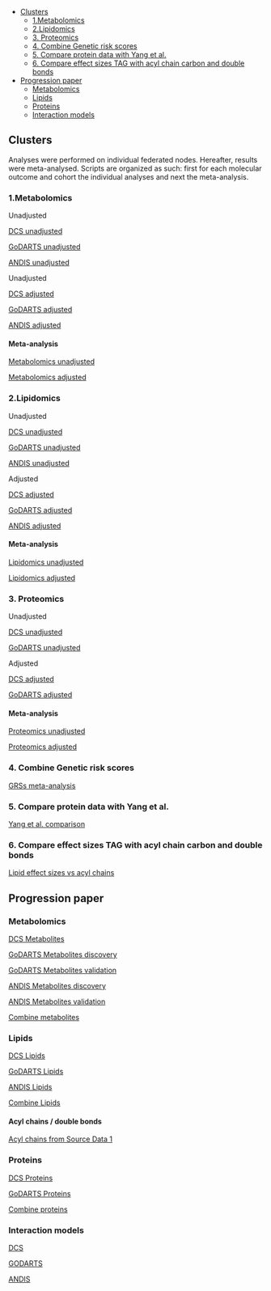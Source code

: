 -   <a href="#clusters" id="toc-clusters">Clusters</a>
    -   <a href="#metabolomics" id="toc-metabolomics">1.Metabolomics</a>
    -   <a href="#lipidomics" id="toc-lipidomics">2.Lipidomics</a>
    -   <a href="#proteomics" id="toc-proteomics">3. Proteomics</a>
    -   <a href="#combine-genetic-risk-scores"
        id="toc-combine-genetic-risk-scores">4. Combine Genetic risk scores</a>
    -   <a href="#compare-protein-data-with-yang-et-al."
        id="toc-compare-protein-data-with-yang-et-al.">5. Compare protein data
        with Yang et al.</a>
    -   <a
        href="#compare-effect-sizes-tag-with-acyl-chain-carbon-and-double-bonds"
        id="toc-compare-effect-sizes-tag-with-acyl-chain-carbon-and-double-bonds">6.
        Compare effect sizes TAG with acyl chain carbon and double bonds</a>
-   <a href="#progression-paper" id="toc-progression-paper">Progression
    paper</a>
    -   <a href="#metabolomics-1" id="toc-metabolomics-1">Metabolomics</a>
    -   <a href="#lipids" id="toc-lipids">Lipids</a>
    -   <a href="#proteins" id="toc-proteins">Proteins</a>
    -   <a href="#interaction-models" id="toc-interaction-models">Interaction
        models</a>

## Clusters

Analyses were performed on individual federated nodes. Hereafter,
results were meta-analysed. Scripts are organized as such: first for
each molecular outcome and cohort the individual analyses and next the
meta-analysis.

### 1.Metabolomics

Unadjusted

[DCS
unadjusted](https://github.com/roderickslieker/RHAPSODY/blob/master/001%20Clusters/000-DCS_GLM_metabolomics_OneVsAll.md)

[GoDARTS
unadjusted](https://github.com/roderickslieker/RHAPSODY/blob/master/001%20Clusters/000-GoDARTS_GLM_metabolomics_OneVsAll.md)

[ANDIS
unadjusted](https://github.com/roderickslieker/RHAPSODY/blob/master/001%20Clusters/000%20ANDIS_GLM_metabolomics%20_OneVsAll.md)

Unadjusted

[DCS
adjusted](https://github.com/roderickslieker/RHAPSODY/blob/master/001%20Clusters/000-DCS_GLM_metabolomics_OneVsAll_adjusted.md)

[GoDARTS
adjusted](https://github.com/roderickslieker/RHAPSODY/blob/master/001%20Clusters/000-GoDARTS_GLM_metabolomics_OneVsAll_adjusted.md)

[ANDIS
adjusted](https://github.com/roderickslieker/RHAPSODY/blob/master/001%20Clusters/000-ANDIS_GLM_metabolomics_OneVsAll_adjusted.md)

#### Meta-analysis

[Metabolomics
unadjusted](https://github.com/roderickslieker/RHAPSODY/blob/master/001%20Clusters/001%20Combine_Metabolomics_GLM_Clusters.md)

[Metabolomics
adjusted](https://github.com/roderickslieker/RHAPSODY/blob/master/001%20Clusters/001_Combine_Metabolomics_GLM_Clusters_Adjusted.md)

### 2.Lipidomics

Unadjusted

[DCS
unadjusted](https://github.com/roderickslieker/RHAPSODY/blob/master/001%20Clusters/000%20DCS_GLM_lipidomics_OneVsAll.md)

[GoDARTS
unadjusted](https://gihub.com/roderickslieker/RHAPSODY/blob/master/001%20Clusters/000%20GoDARTS_GLM_metabolomics_OneVsAll.Rmd)

[ANDIS
unadjusted](https://github.com/roderickslieker/RHAPSODY/blob/master/001%20Clusters/000-ANDIS_GLM_lipidomics_OneVsAll.md)

Adjusted

[DCS
adjusted](https://github.com/roderickslieker/RHAPSODY/blob/master/001%20Clusters/000-DCS_GLM_lipidomics_OneVsAll_adjusted.md)

[GoDARTS
adjusted](https://github.com/roderickslieker/RHAPSODY/blob/master/001%20Clusters/000-GoDARTS_GLM_lipidomics_OneVsAll_adjusted.md)

[ANDIS
adjusted](https://github.com/roderickslieker/RHAPSODY/blob/master/001%20Clusters/000-ANDIS_GLM_lipidomics_OneVsAll_adjusted.md)

#### Meta-analysis

[Lipidomics
unadjusted](https://github.com/roderickslieker/RHAPSODY/blob/master/001%20Clusters/001_Combine_Lipidomics_GLM_Clusters.md)

[Lipidomics
adjusted](https://github.com/roderickslieker/RHAPSODY/blob/master/001%20Clusters/001_Combine_Lipidomics_GLM_Clusters_Adjusted.md)

### 3. Proteomics

Unadjusted

[DCS
unadjusted](https://github.com/roderickslieker/RHAPSODY/blob/master/001%20Clusters/000-DCS_GLM_somalogic_OneVsAll.md)

[GoDARTS
unadjusted](https://github.com/roderickslieker/RHAPSODY/blob/master/001%20Clusters/000%20GoDARTS_GLM_somalogic_OneVsAll.md)

Adjusted

[DCS
adjusted](https://github.com/roderickslieker/RHAPSODY/blob/master/001%20Clusters/000-DCS_GLM_somalogic_OneVsAll_adjusted.md)

[GoDARTS
adjusted](https://github.com/roderickslieker/RHAPSODY/blob/master/001%20Clusters/000-GoDARTS_GLM_somalogic_OneVsAll_adjusted.md)

#### Meta-analysis

[Proteomics
unadjusted](https://github.com/roderickslieker/RHAPSODY/blob/master/001%20Clusters/001.Combine_peptidomics_data_OneVsAll.md)

[Proteomics
adjusted](https://github.com/roderickslieker/RHAPSODY/blob/master/001%20Clusters/001_Combine_Proteomics_GLM_Clusters_Adjusted.md)

### 4. Combine Genetic risk scores

[GRSs
meta-analysis](https://github.com/roderickslieker/RHAPSODY/blob/master/001%20Clusters/002-Combine_GRS_Cohorts.md)

### 5. Compare protein data with Yang et al.

[Yang et
al. comparison](https://github.com/roderickslieker/RHAPSODY/blob/master/001%20Clusters/002-Overlap_Yang.md)

### 6. Compare effect sizes TAG with acyl chain carbon and double bonds

[Lipid effect sizes vs acyl
chains](https://github.com/roderickslieker/RHAPSODY/blob/master/001%20Clusters/002-Overlap_Yang.md)

## Progression paper

### Metabolomics

[DCS
Metabolites](https://github.com/roderickslieker/RHAPSODY/blob/master/002%20Progression/DCS_Metabolites_CoxModels.md)

[GoDARTS Metabolites
discovery](https://github.com/roderickslieker/RHAPSODY/blob/master/002%20Progression/GoDARTS_Metabolites_CoxModels_Run1.md)

[GoDARTS Metabolites
validation](https://github.com/roderickslieker/RHAPSODY/blob/master/002%20Progression/GoDARTS_Metabolites_CoxModels_Run2.md)

[ANDIS Metabolites
discovery](https://github.com/roderickslieker/RHAPSODY/blob/master/002%20Progression/Andis_Metabolites_CoxModels_Run1.md)

[ANDIS Metabolites
validation](https://github.com/roderickslieker/RHAPSODY/blob/master/002%20Progression/Andis_Metabolites_CoxModels_Run2.md)

[Combine
metabolites](https://github.com/roderickslieker/RHAPSODY/blob/master/002%20Progression/Metabolites_Combine_withReplication.html)

### Lipids

[DCS
Lipids](https://github.com/roderickslieker/RHAPSODY/blob/master/002%20Progression/DCS_Lipids_CoxModels.md)

[GoDARTS
Lipids](https://github.com/roderickslieker/RHAPSODY/blob/master/002%20Progression/GODARTS_Lipids_CoxModels.md)

[ANDIS
Lipids](https://github.com/roderickslieker/RHAPSODY/blob/master/002%20Progression/Andis_Lipids_CoxModels.md)

[Combine
Lipids](https://github.com/roderickslieker/RHAPSODY/blob/master/002%20Progression/Lipids_Combine.html)

#### Acyl chains / double bonds

[Acyl chains from Source Data
1](https://github.com/roderickslieker/RHAPSODY/blob/master/002%20Progression/Double_bonds_vs_acylchain.R)

### Proteins

[DCS
Proteins](https://github.com/roderickslieker/RHAPSODY/blob/master/002%20Progression/DCS_Peptides_CoxModels.md)

[GoDARTS
Proteins](https://github.com/roderickslieker/RHAPSODY/blob/master/002%20Progression/GODARTS_Peptides_CoxModels.md)

[Combine
proteins](https://github.com/roderickslieker/RHAPSODY/blob/master/002%20Progression/GoDARTS_Peptides_CoxModels.md)

### Interaction models

[DCS](https://github.com/roderickslieker/RHAPSODY/blob/master/002%20Progression/DCS_Sensitivity_Analyses_BMI_Cpep.md)

[GODARTS](https://github.com/roderickslieker/RHAPSODY/blob/master/002%20Progression/GoDARTS_Sensitivity_Analyses_BMI_Cpep.md)

[ANDIS](https://github.com/roderickslieker/RHAPSODY/blob/master/002%20Progression/ANDIS_Sensitivity_Analyses_BMI_Cpep.md)
